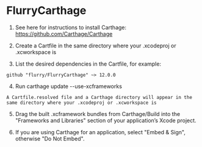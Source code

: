 # FlurryCarthage



   1. See here for instructions to install Carthage: https://github.com/Carthage/Carthage

   2. Create a Cartfile in the same directory where your .xcodeproj or .xcworkspace is

   3. List the desired dependencies in the Cartfile, for example:

    github "flurry/FlurryCarthage" ~> 12.0.0

   4. Run carthage update --use-xcframeworks

    A Cartfile.resolved file and a Carthage directory will appear in the same directory where your .xcodeproj or .xcworkspace is

   5. Drag the built .xcframework bundles from Carthage/Build into the "Frameworks and Libraries" section of your application’s Xcode project.

   6. If you are using Carthage for an application, select "Embed & Sign", otherwise "Do Not Embed".
